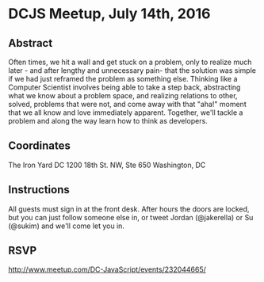 DCJS Meetup, July 14th, 2016
============================

Abstract
--------

Often times, we hit a wall and get stuck on a problem, only to realize much later - and after lengthy and unnecessary pain- that the solution was simple if we had just reframed the problem as something else. Thinking like a Computer Scientist involves being able to take a step back, abstracting what we know about a problem space, and realizing relations to other, solved, problems that were not, and come away with that "aha!" moment that we all know and love immediately apparent. Together, we'll tackle a problem and along the way learn how to think as developers.


Coordinates
-----------

The Iron Yard DC
1200 18th St. NW, Ste 650
Washington, DC


Instructions
------------

All guests must sign in at the front desk. After hours the doors are locked, but you can just follow someone else in, or tweet Jordan (@jakerella) or Su (@sukim) and we'll come let you in.


RSVP
----

http://www.meetup.com/DC-JavaScript/events/232044665/
